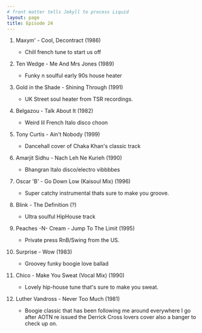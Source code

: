 ```yaml
---
# front matter tells Jekyll to process Liquid
layout: page
title: Episode 24
---
```

01. Maxym' - Cool, Decontract (1986)
	* Chill french tune to start us off

02. Ten Wedge - Me And Mrs Jones (1989)
	* Funky n soulful early 90s house heater

03. Gold in the Shade - Shining Through (1991)
	* UK Street soul heater from TSR recordings.

04. Belgazou - Talk About It (1982)
	* Weird lil French Italo disco choon

05. Tony Curtis - Ain't Nobody (1999)
	* Dancehall cover of Chaka Khan's classic track

06. Amarjit Sidhu - Nach Leh Ne Kurieh (1990)
	* Bhangran Italo disco/electro vibbbbes

07. Oscar 'B' - Go Down Low (Kaisoul Mix) (1996)
	* Super catchy instrumental thats sure to make you groove.

08. Blink - The Definition (?)
	* Ultra soulful HipHouse track

09. Peaches -N- Cream - Jump To The Limit (1995)
	* Private press RnB/Swing from the US.

10. Surprise - Wow (1983)
	* Groovey funky boogie love ballad

11. Chico - Make You Sweat (Vocal Mix) (1990)
	* Lovely hip-house tune that's sure to make you sweat.

12. Luther Vandross - Never Too Much (1981)
	* Boogie classic that has been following me around everywhere I go after AOTN re issued the Derrick Cross lovers cover also a banger to check up on.
